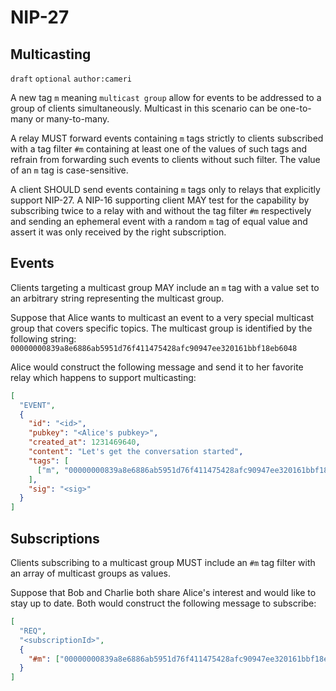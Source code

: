 NIP-27
======

Multicasting
------------

`draft` `optional` `author:cameri`

A new tag `m` meaning `multicast group` allow for events to be addressed to a
group of clients simultaneously. Multicast in this scenario can be one-to-many
or many-to-many.

A relay MUST forward events containing `m` tags strictly to clients subscribed
with a tag filter `#m` containing at least one of the values of such tags and
refrain from forwarding such events to clients without such filter. The value
of an `m` tag is case-sensitive.

A client SHOULD send events containing `m` tags only to relays that explicitly
support NIP-27. A NIP-16 supporting client MAY test for the capability by
subscribing twice to a relay with and without the tag filter `#m` respectively
and sending an ephemeral event with a random `m` tag of equal value and assert
it was only received by the right subscription.

## Events

Clients targeting a multicast group MAY include an `m` tag with a value set to
an arbitrary string representing the multicast group.

Suppose that Alice wants to multicast an event to a very special multicast group
that covers specific topics. The multicast group is identified by the following
string: `00000000839a8e6886ab5951d76f411475428afc90947ee320161bbf18eb6048`

Alice would construct the following message and send it to her favorite relay
which happens to support multicasting:

```json
[
  "EVENT",
  {
    "id": "<id>",
    "pubkey": "<Alice's pubkey>",
    "created_at": 1231469640,
    "content": "Let's get the conversation started",
    "tags": [
      ["m", "00000000839a8e6886ab5951d76f411475428afc90947ee320161bbf18eb6048"],
    ],
    "sig": "<sig>"
  }
]
```

## Subscriptions

Clients subscribing to a multicast group MUST include an `#m` tag filter with
an array of multicast groups as values.

Suppose that Bob and Charlie both share Alice's interest and would like to stay
up to date. Both would construct the following message to subscribe:

```json
[
  "REQ",
  "<subscriptionId>",
  {
    "#m": ["00000000839a8e6886ab5951d76f411475428afc90947ee320161bbf18eb6048"]
  }
]
```
